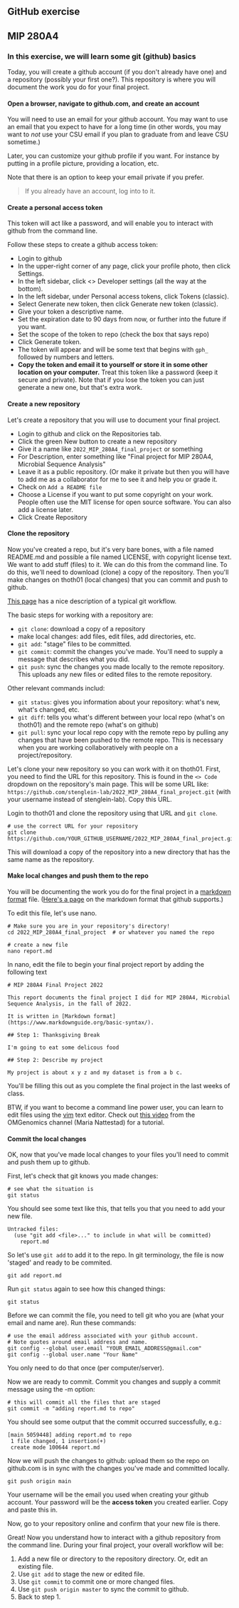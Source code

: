 ## GitHub exercise

MIP 280A4 
---

### In this exercise, we will learn some git (github) basics

Today, you will create a github account (if you don't already have one) and a repository (possibly your first one?).  This repository is where you will document the work you do for your final project.   


#### Open a browser, navigate to github.com, and create an account

You will need to use an email for your github account.  You may want to use an email that you expect to have for a long time (in other words, you may want to *not* use your CSU email if you plan to graduate from and leave CSU sometime.) 

Later, you can customize your github profile if you want.  For instance by putting in a profile picture, providing a location, etc.

Note that there is an option to keep your email private if you prefer.

> If you already have an account, log into to it.

#### Create a personal access token

This token will act like a password, and will enable you to interact with github from the command line.

Follow these steps to create a github access token:

- Login to github
- In the upper-right corner of any page, click your profile photo, then click Settings.
- In the left sidebar, click <> Developer settings (all the way at the bottom).
- In the left sidebar, under Personal access tokens, click Tokens (classic).
- Select Generate new token, then click Generate new token (classic).
- Give your token a descriptive name. 
- Set the expiration date to 90 days from now, or further into the future if you want.
- Set the scope of the token to repo (check the box that says repo) 
- Click Generate token. 
- The token will appear and will be some text that begins with `gph_` followed by numbers and letters.
- **Copy the token and email it to yourself or store it in some other location on your computer.** Treat this token like a password (keep it secure and private).  Note that if you lose the token you can just generate a new one, but that's extra work. 

#### Create a new repository

Let's create a repository that you will use to document your final project.

- Login to github and click on the Repositories tab.
- Click the green New button to create a new repository
- Give it a name like `2022_MIP_280A4_final_project` or something 
- For Description, enter something like "Final project for MIP 280A4, Microbial Sequence Analysis"
- Leave it as a public repository. (Or make it private but then you will have to add me as a collaborator for me to see it and help you or grade it.
- Check on `Add a README file`
- Choose a License if you want to put some copyright on your work.  People often use the MIT license for open source software.  You can also add a license later.
- Click Create Repository

#### Clone the repository

Now you've created a repo, but it's very bare bones, with a file named README.md and possible a file named LICENSE, with copyright license text.  We want to add stuff (files) to it.  We can do this from the command line.  To do this, we'll need to download (clone) a copy of the repository.  Then you'll make changes on thoth01 (local changes) that you can commit and push to github.  

[This page](https://uidaholib.github.io/get-git/3workflow.html) has a nice description of a typical git workflow.

The basic steps for working with a repository are:

- `git clone`: download a copy of a repository
- make local changes: add files, edit files, add directories, etc.
- `git add`: "stage" files to be committed.
- `git commit`: commit the changes you've made.  You'll need to supply a message that describes what you did.
- `git push`: sync the changes you made locally to the remote repository.  This uploads any new files or edited files to the remote repository.

Other relevant commands includ:
- `git status`: gives you information about your repository: what's new, what's changed, etc.
- `git diff`: tells you what's different between your local repo (what's on thoth01) and the remote repo (what's on github)
- `git pull`: sync your local repo copy with the remote repo by pulling any changes that have been pushed to the remote repo.  This is necessary when you are working collaboratively with people on a project/repository.

Let's clone your new repository so you can work with it on thoth01.  First, you need to find the URL for this repository.  This is found in the `<> Code` dropdown on the repository's main page.  This will be some URL like: `https://github.com/stenglein-lab/2022_MIP_280A4_final_project.git`  (with your username instead of stenglein-lab).  Copy this URL.  

Login to thoth01 and clone the repository using that URL and `git clone`.
```
# use the correct URL for your repository
git clone https://github.com/YOUR_GITHUB_USERNAME/2022_MIP_280A4_final_project.git
```

This will download a copy of the repository into a new directory that has the same name as the repository. 

#### Make local changes and push them to the repo

You will be documenting the work you do for the final project in a [markdown format](https://www.markdownguide.org/basic-syntax/) file.  ([Here's a page](https://docs.github.com/en/get-started/writing-on-github/getting-started-with-writing-and-formatting-on-github/basic-writing-and-formatting-syntax) on the markdown format that github supports.)

To edit this file, let's use nano.  
```
# Make sure you are in your repository's directory! 
cd 2022_MIP_280A4_final_project  # or whatever you named the repo

# create a new file
nano report.md
```

In nano, edit the file to begin your final project report by adding the following text
```
# MIP 280A4 Final Project 2022

This report documents the final project I did for MIP 280A4, Microbial Sequence Analysis, in the fall of 2022.

It is written in [Markdown format](https://www.markdownguide.org/basic-syntax/).  

## Step 1: Thanksgiving Break

I'm going to eat some delicous food

## Step 2: Describe my project

My project is about x y z and my dataset is from a b c.

```

You'll be filling this out as you complete the final project in the last weeks of class.

BTW, if you want to become a command line power user, you can learn to edit files using the [vim](https://www.vim.org) text editor.  Check out [this video](https://www.youtube.com/watch?v=y4SzAr33st0) from the OMGenomics channel (Maria Nattestad) for a tutorial.


#### Commit the local changes

OK, now that you've made local changes to your files you'll need to commit and push them up to github.  

First, let's check that git knows you made changes:
```
# see what the situation is
git status
```

You should see some text like this, that tells you that you need to add your new file.

```
Untracked files:
  (use "git add <file>..." to include in what will be committed)
	report.md
```

So let's use `git add` to add it to the repo.  In git terminology, the file is now 'staged' and ready to be commited.

```
git add report.md
```

Run `git status` again to see how this changed things:

```
git status
```

Before we can commit the file, you need to tell git who you are (what your email and name are).  Run these commands:

```
# use the email address associated with your github account.  
# Note quotes around email address and name.
git config --global user.email "YOUR_EMAIL_ADDRESS@gmail.com"
git config --global user.name "Your Name"
```

You only need to do that once (per computer/server).

Now we are ready to commit.  Commit you changes and supply a commit message using the -m option:

```
# this will commit all the files that are staged
git commit -m "adding report.md to repo"
```

You should see some output that the commit occurred successfully, e.g.:
```
[main 5059448] adding report.md to repo
 1 file changed, 1 insertion(+)
 create mode 100644 report.md
```

Now we will push the changes to github: upload them so the repo on github.com is in sync with the changes you've made and committed locally.

```
git push origin main
```

Your username will be the email you used when creating your github account.
Your password will be the **access token** you created earlier.  Copy and paste this in.

Now, go to your repository online and confirm that your new file is there.

Great!  Now you understand how to interact with a github repository from the command line.  During your final project, your overall workflow will be:

1. Add a new file or directory to the repository directory.  Or, edit an existing file.
2. Use `git add` to stage the new or edited file.
3. Use `git commit` to commit one or more changed files.
4. Use `git push origin master` to sync the commit to github.
5. Back to step 1.




